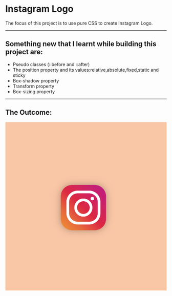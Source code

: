 # Instagram Logo
The focus of this project is to use pure CSS to create Instagram Logo.

---
## Something new that I learnt while building this project are:
- Pseudo classes (::before and ::after)
- The position property and its values:relative,absolute,fixed,static and sticky
- Box-shadow property
- Transform property 
- Box-sizing property


---
## The Outcome:
![Instagram Logo](Screenshot1_2.png)
